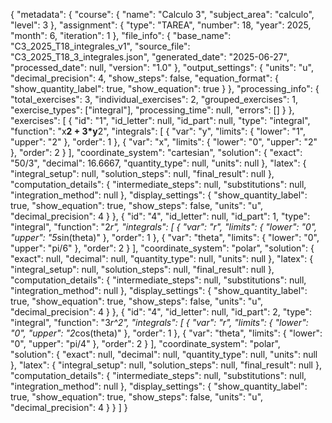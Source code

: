 {
  "metadata": {
    "course": {
      "name": "Calculo 3",
      "subject_area": "calculo",
      "level": 3
    },
    "assignment": {
      "type": "TAREA",
      "number": 18,
      "year": 2025,
      "month": 6,
      "iteration": 1
    },
    "file_info": {
      "base_name": "C3_2025_T18_integrales_v1",
      "source_file": "C3_2025_T18_3_integrales.json",
      "generated_date": "2025-06-27",
      "processed_date": null,
      "version": "1.0"
    },
    "output_settings": {
      "units": "u",
      "decimal_precision": 4,
      "show_steps": false,
      "equation_format": {
        "show_quantity_label": true,
        "show_equation": true
      }
    },
    "processing_info": {
      "total_exercises": 3,
      "individual_exercises": 2,
      "grouped_exercises": 1,
      "exercise_types": ["integral"],
      "processing_time": null,
      "errors": []
    }
  },
  "exercises": [
    {
      "id": "1",
      "id_letter": null,
      "id_part": null,
      "type": "integral",
      "function": "x**2 + 3*y**2",
      "integrals": [
        { "var": "y", "limits": { "lower": "1", "upper": "2" }, "order": 1 },
        { "var": "x", "limits": { "lower": "0", "upper": "2" }, "order": 2 }
      ],
      "coordinate_system": "cartesian",
      "solution": {
        "exact": "50/3",
        "decimal": 16.6667,
        "quantity_type": null,
        "units": null
      },
      "latex": {
        "integral_setup": null,
        "solution_steps": null,
        "final_result": null
      },
      "computation_details": {
        "intermediate_steps": null,
        "substitutions": null,
        "integration_method": null
      },
      "display_settings": {
        "show_quantity_label": true,
        "show_equation": true,
        "show_steps": false,
        "units": "u",
        "decimal_precision": 4
      }
    },
    {
      "id": "4",
      "id_letter": null,
      "id_part": 1,
      "type": "integral",
      "function": "2*r",
      "integrals": [
        { "var": "r", "limits": { "lower": "0", "upper": "5*sin(theta)" }, "order": 1 },
        { "var": "theta", "limits": { "lower": "0", "upper": "pi/6" }, "order": 2 }
      ],
      "coordinate_system": "polar",
      "solution": {
        "exact": null,
        "decimal": null,
        "quantity_type": null,
        "units": null
      },
      "latex": {
        "integral_setup": null,
        "solution_steps": null,
        "final_result": null
      },
      "computation_details": {
        "intermediate_steps": null,
        "substitutions": null,
        "integration_method": null
      },
      "display_settings": {
        "show_quantity_label": true,
        "show_equation": true,
        "show_steps": false,
        "units": "u",
        "decimal_precision": 4
      }
    },
    {
      "id": "4",
      "id_letter": null,
      "id_part": 2,
      "type": "integral",
      "function": "3*r^2",
      "integrals": [
        { "var": "r", "limits": { "lower": "0", "upper": "2*cos(theta)" }, "order": 1 },
        { "var": "theta", "limits": { "lower": "0", "upper": "pi/4" }, "order": 2 }
      ],
      "coordinate_system": "polar",
      "solution": {
        "exact": null,
        "decimal": null,
        "quantity_type": null,
        "units": null
      },
      "latex": {
        "integral_setup": null,
        "solution_steps": null,
        "final_result": null
      },
      "computation_details": {
        "intermediate_steps": null,
        "substitutions": null,
        "integration_method": null
      },
      "display_settings": {
        "show_quantity_label": true,
        "show_equation": true,
        "show_steps": false,
        "units": "u",
        "decimal_precision": 4
      }
    }
  ]
}